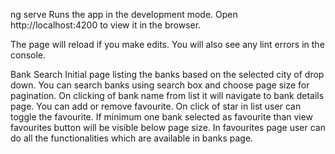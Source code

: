 ng serve
Runs the app in the development mode.
Open http://localhost:4200 to view it in the browser.

The page will reload if you make edits.
You will also see any lint errors in the console.

Bank Search
Initial page listing the banks based on the selected city of drop down.
You can search banks using search box and choose page size for pagination.
On clicking of bank name from list it will navigate to bank details page.
You can add or remove favourite.
On click of star in list user can toggle the favourite.
If minimum one bank selected as favourite than view favourites button will be visible below page size.
In favourites page user can do all the functionalities which are available in banks page.
